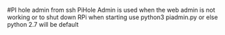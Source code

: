 #PI hole admin from ssh
PiHole Admin is used when the web admin is not working or to shut down RPi
when starting use python3 piadmin.py or else python 2.7 will be default
